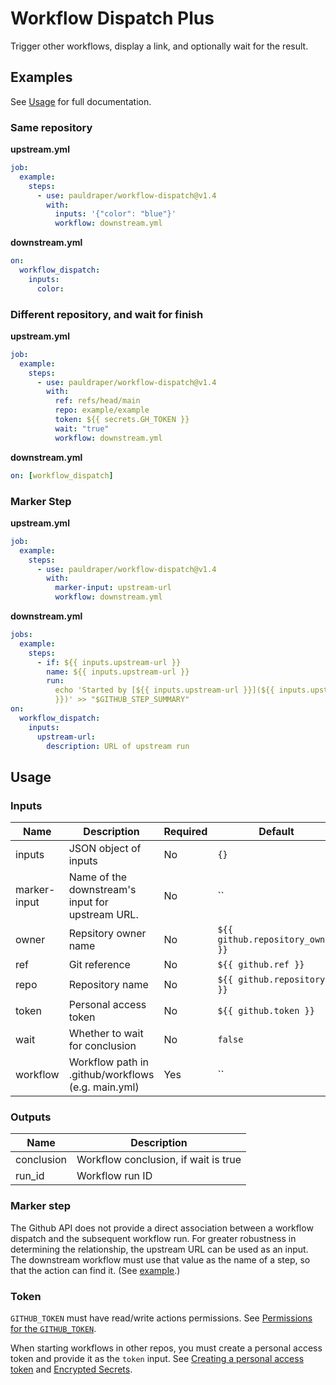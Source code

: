 # Workflow Dispatch Plus

Trigger other workflows, display a link, and optionally wait for the result.

## Examples

See [Usage](#usage) for full documentation.

### Same repository

**upstream.yml**

```yml
job:
  example:
    steps:
      - use: pauldraper/workflow-dispatch@v1.4
        with:
          inputs: '{"color": "blue"}'
          workflow: downstream.yml
```

**downstream.yml**

```yml
on:
  workflow_dispatch:
    inputs:
      color:
```

### Different repository, and wait for finish

**upstream.yml**

```yml
job:
  example:
    steps:
      - use: pauldraper/workflow-dispatch@v1.4
        with:
          ref: refs/head/main
          repo: example/example
          token: ${{ secrets.GH_TOKEN }}
          wait: "true"
          workflow: downstream.yml
```

**downstream.yml**

```yml
on: [workflow_dispatch]
```

### Marker Step

**upstream.yml**

```yml
job:
  example:
    steps:
      - use: pauldraper/workflow-dispatch@v1.4
        with:
          marker-input: upstream-url
          workflow: downstream.yml
```

**downstream.yml**

```yml
jobs:
  example:
    steps:
      - if: ${{ inputs.upstream-url }}
        name: ${{ inputs.upstream-url }}
        run:
          echo 'Started by [${{ inputs.upstream-url }}](${{ inputs.upstream-url
          }})' >> "$GITHUB_STEP_SUMMARY"
on:
  workflow_dispatch:
    inputs:
      upstream-url:
        description: URL of upstream run
```

## Usage

### Inputs

| Name         | Description                                        | Required | Default                          |
| ------------ | -------------------------------------------------- | -------- | -------------------------------- |
| inputs       | JSON object of inputs                              | No       | `{}`                             |
| marker-input | Name of the downstream's input for upstream URL.   | No       | ``                               |
| owner        | Repsitory owner name                               | No       | `${{ github.repository_owner }}` |
| ref          | Git reference                                      | No       | `${{ github.ref }}`              |
| repo         | Repository name                                    | No       | `${{ github.repository }}`       |
| token        | Personal access token                              | No       | `${{ github.token }}`            |
| wait         | Whether to wait for conclusion                     | No       | `false`                          |
| workflow     | Workflow path in .github/workflows (e.g. main.yml) | Yes      | ``                               |

### Outputs

| Name       | Description                          |
| ---------- | ------------------------------------ |
| conclusion | Workflow conclusion, if wait is true |
| run_id     | Workflow run ID                      |

### Marker step

The Github API does not provide a direct association between a workflow dispatch
and the subsequent workflow run. For greater robustness in determining the
relationship, the upstream URL can be used as an input. The downstream workflow
must use that value as the name of a step, so that the action can find it. (See
[example](#marker-step-1).)

### Token

`GITHUB_TOKEN` must have read/write actions permissions. See
[Permissions for the `GITHUB_TOKEN`](https://docs.github.com/en/actions/security-guides/automatic-token-authentication#permissions-for-the-github_token).

When starting workflows in other repos, you must create a personal access token
and provide it as the `token` input. See
[Creating a personal access token](https://docs.github.com/en/authentication/keeping-your-account-and-data-secure/creating-a-personal-access-token)
and
[Encrypted Secrets](https://docs.github.com/en/actions/security-guides/encrypted-secrets).
